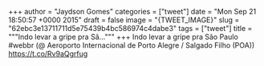 
+++
author = "Jaydson Gomes"
categories = ["tweet"]
date = "Mon Sep 21 18:50:57 +0000 2015"
draft = false
image = "{TWEET_IMAGE}"
slug = "62ebc3e13711711d5e75439b4bc586974c4dabe3"
tags = ["tweet"]
title = """Indo levar a gripe pra Sã..."""
+++
Indo levar a gripe pra São Paulo #webbr (@ Aeroporto Internacional de Porto Alegre / Salgado Filho (POA)) https://t.co/Rv9aQgrfug
